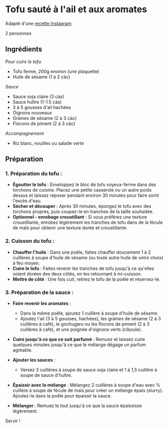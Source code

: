 # Tofu sauté à l'ail et aux aromates

Adapté d'une [recette Instagram](https://www.instagram.com/reel/C_xtwj8SmFJ)

2 personnes

## Ingrédients

*Pour cuire le tofu*

* Tofu ferme, 200g environ (une plaquette)
* Huile de sésame (1 à 2 càc)

*Sauce*

* Sauce soja claire (3 càs)
* Sauce huître (1-1.5 càs)
* 3 à 5 gousses d'ail hachées
* Oignons nouveaux
* Graines de sésame (2 à 3 càc)
* Flocons de piment (2 à 3 càc)

*Accompagnement*

* Riz blanc, nouilles ou salade verte

## Préparation

### 1. Préparation du tofu :

* **Égoutter le tofu** : Enveloppez le bloc de tofu soyeux-ferme dans des torchons de cuisine. Placez une petite casserole ou un autre poids dessus et laissez reposer pendant environ 30 minutes pour faire sortir l'excès d'eau.
* **Sécher et découper** : Après 30 minutes, épongez le tofu avec des torchons propres, puis coupez-le en tranches de la taille souhaitée.
* **Optionnel - enrobage croustillant** : Si vous préférez une texture croustillante, enrobez légèrement les tranches de tofu dans de la fécule de maïs pour obtenir une texture dorée et croustillante.

### 2. Cuisson du tofu :

* **Chauffer l'huile** : Dans une poêle, faites chauffer doucement 1 à 2 cuillères à soupe d'huile de sésame (ou toute autre huile de votre choix) à feu moyen.
* **Cuire le tofu** : Faites revenir les tranches de tofu jusqu'à ce qu'elles soient dorées des deux côtés, en les retournant à mi-cuisson.
* **Mettre de côté** : Une fois cuit, retirez le tofu de la poêle et réservez-le.

### 3. Préparation de la sauce :

* **Faire revenir les aromates** :  
    - Dans la même poêle, ajoutez 1 cuillère à soupe d'huile de sésame.
    - Ajoutez l'ail (3 à 5 gousses, hachées), les graines de sésame (2 à 3 cuillères à café), le gochugaru ou les flocons de piment (2 à 3 cuillères à café), et une poignée d'oignons verts (ciboule).
* **Cuire jusqu'à ce que ce soit parfumé** : Remuez et laissez cuire quelques minutes jusqu'à ce que le mélange dégage un parfum agréable.

* **Ajouter les sauces** :
    - Versez 3 cuillères à soupe de sauce soja claire et 1 à 1,5 cuillère à soupe de sauce d'huître.
* **Épaissir avec le mélange** : Mélangez 2 cuillères à soupe d'eau avec ½ cuillère à soupe de fécule de maïs pour créer un mélange épais (slurry). Ajoutez-le dans la poêle pour épaissir la sauce.

* **Mélanger** : Remuez le tout jusqu'à ce que la sauce épaississe légèrement.

Servir ! 
